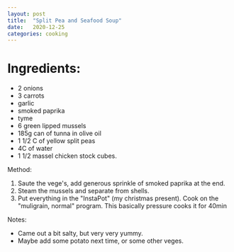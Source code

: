 ```yaml
---
layout: post
title:  "Split Pea and Seafood Soup"
date:   2020-12-25 
categories: cooking
---
```


# Ingredients:

* 2 onions
* 3 carrots
* garlic
* smoked paprika
* tyme
* 6 green lipped mussels
* 185g can of tunna in olive oil
* 1 1/2 C of yellow split peas
* 4C of water
* 1 1/2 massel chicken stock cubes.


Method:

1. Saute the vege's, add generous sprinkle of smoked paprika at the end.
2. Steam the mussels and separate from shells.
3. Put everything in the "InstaPot" (my christmas present). Cook on the "muligrain, normal" program. This basically pressure cooks it for 40min

Notes:

- Came out a bit salty, but very very yummy.
- Maybe add some potato next time, or some other veges.



